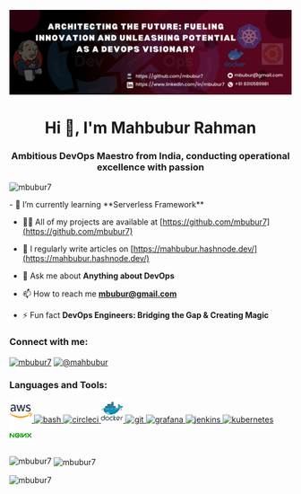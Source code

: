 ![ScreenShot](/profile.png)
<h1 align="center">Hi 👋, I'm Mahbubur Rahman</h1>
<h3 align="center">Ambitious DevOps Maestro from India, conducting operational excellence with passion</h3>

<p align="left"> <img src="https://komarev.com/ghpvc/?username=mbubur7&label=Profile%20views&color=0e75b6&style=flat" alt="mbubur7" /> </p>
- 🌱 I’m currently learning **Serverless Framework**

- 👨‍💻 All of my projects are available at [https://github.com/mbubur7](https://github.com/mbubur7)

- 📝 I regularly write articles on [https://mahbubur.hashnode.dev/](https://mahbubur.hashnode.dev/)

- 💬 Ask me about **Anything about DevOps**

- 📫 How to reach me **mbubur@gmail.com**

- ⚡ Fun fact **DevOps Engineers: Bridging the Gap & Creating Magic**

<h3 align="left">Connect with me:</h3>
<p align="left">
<a href="https://linkedin.com/in/mbubur7" target="blank"><img align="center" src="https://raw.githubusercontent.com/rahuldkjain/github-profile-readme-generator/master/src/images/icons/Social/linked-in-alt.svg" alt="mbubur7" height="30" width="40" /></a>
<a href="https://hashnode.com/@mahbubur" target="blank"><img align="center" src="https://raw.githubusercontent.com/rahuldkjain/github-profile-readme-generator/master/src/images/icons/Social/hashnode.svg" alt="@mahbubur" height="30" width="40" /></a>
</p>

<h3 align="left">Languages and Tools:</h3>
<p align="left"> <a href="https://aws.amazon.com" target="_blank" rel="noreferrer"> <img src="https://raw.githubusercontent.com/devicons/devicon/master/icons/amazonwebservices/amazonwebservices-original-wordmark.svg" alt="aws" width="40" height="40"/> </a> <a href="https://www.gnu.org/software/bash/" target="_blank" rel="noreferrer"> <img src="https://www.vectorlogo.zone/logos/gnu_bash/gnu_bash-icon.svg" alt="bash" width="40" height="40"/> </a> <a href="https://circleci.com" target="_blank" rel="noreferrer"> <img src="https://www.vectorlogo.zone/logos/circleci/circleci-icon.svg" alt="circleci" width="40" height="40"/> </a> <a href="https://www.docker.com/" target="_blank" rel="noreferrer"> <img src="https://raw.githubusercontent.com/devicons/devicon/master/icons/docker/docker-original-wordmark.svg" alt="docker" width="40" height="40"/> </a> <a href="https://git-scm.com/" target="_blank" rel="noreferrer"> <img src="https://www.vectorlogo.zone/logos/git-scm/git-scm-icon.svg" alt="git" width="40" height="40"/> </a> <a href="https://grafana.com" target="_blank" rel="noreferrer"> <img src="https://www.vectorlogo.zone/logos/grafana/grafana-icon.svg" alt="grafana" width="40" height="40"/> </a> <a href="https://www.jenkins.io" target="_blank" rel="noreferrer"> <img src="https://www.vectorlogo.zone/logos/jenkins/jenkins-icon.svg" alt="jenkins" width="40" height="40"/> </a> <a href="https://kubernetes.io" target="_blank" rel="noreferrer"> <img src="https://www.vectorlogo.zone/logos/kubernetes/kubernetes-icon.svg" alt="kubernetes" width="40" height="40"/> </a> <a href="https://www.nginx.com" target="_blank" rel="noreferrer"> <img src="https://raw.githubusercontent.com/devicons/devicon/master/icons/nginx/nginx-original.svg" alt="nginx" width="40" height="40"/> </a> </p>

<p><img align="left" src="https://github-readme-stats.vercel.app/api/top-langs?username=mbubur7&show_icons=true&locale=en&layout=compact" alt="mbubur7" /></p>

<p>&nbsp;<img align="center" src="https://github-readme-stats.vercel.app/api?username=mbubur7&show_icons=true&locale=en" alt="mbubur7" /></p>

<p><img align="center" src="https://github-readme-streak-stats.herokuapp.com/?user=mbubur7&" alt="mbubur7" /></p>
